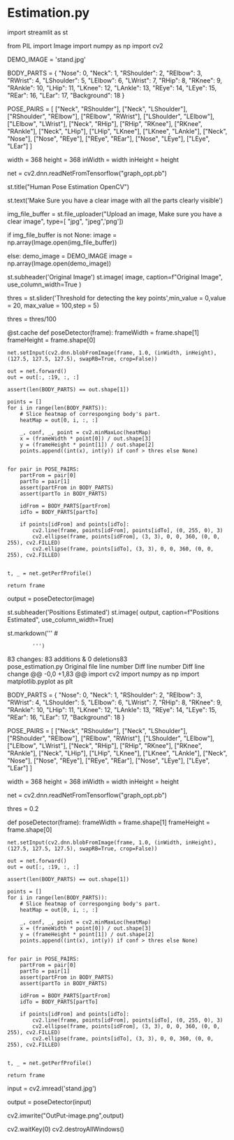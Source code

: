 # Estimation.py
import streamlit as st

from PIL import Image
import numpy as np
import cv2

DEMO_IMAGE = 'stand.jpg'

BODY_PARTS = { "Nose": 0, "Neck": 1, "RShoulder": 2, "RElbow": 3, "RWrist": 4,
               "LShoulder": 5, "LElbow": 6, "LWrist": 7, "RHip": 8, "RKnee": 9,
               "RAnkle": 10, "LHip": 11, "LKnee": 12, "LAnkle": 13, "REye": 14,
               "LEye": 15, "REar": 16, "LEar": 17, "Background": 18 }

POSE_PAIRS = [ ["Neck", "RShoulder"], ["Neck", "LShoulder"], ["RShoulder", "RElbow"],
               ["RElbow", "RWrist"], ["LShoulder", "LElbow"], ["LElbow", "LWrist"],
               ["Neck", "RHip"], ["RHip", "RKnee"], ["RKnee", "RAnkle"], ["Neck", "LHip"],
               ["LHip", "LKnee"], ["LKnee", "LAnkle"], ["Neck", "Nose"], ["Nose", "REye"],
               ["REye", "REar"], ["Nose", "LEye"], ["LEye", "LEar"] ]


width = 368
height = 368
inWidth = width
inHeight = height

net = cv2.dnn.readNetFromTensorflow("graph_opt.pb")




st.title("Human Pose Estimation OpenCV")

st.text('Make Sure you have a clear image with all the parts clearly visible')

img_file_buffer = st.file_uploader("Upload an image, Make sure you have a clear image", type=[ "jpg", "jpeg",'png'])

if img_file_buffer is not None:
    image = np.array(Image.open(img_file_buffer))

else:
    demo_image = DEMO_IMAGE
    image = np.array(Image.open(demo_image))

st.subheader('Original Image')
st.image(
    image, caption=f"Original Image", use_column_width=True
) 

thres = st.slider('Threshold for detecting the key points',min_value = 0,value = 20, max_value = 100,step = 5)

thres = thres/100

@st.cache
def poseDetector(frame):
    frameWidth = frame.shape[1]
    frameHeight = frame.shape[0]

    net.setInput(cv2.dnn.blobFromImage(frame, 1.0, (inWidth, inHeight), (127.5, 127.5, 127.5), swapRB=True, crop=False))

    out = net.forward()
    out = out[:, :19, :, :]

    assert(len(BODY_PARTS) == out.shape[1])

    points = []
    for i in range(len(BODY_PARTS)):
        # Slice heatmap of corresponging body's part.
        heatMap = out[0, i, :, :]

        _, conf, _, point = cv2.minMaxLoc(heatMap)
        x = (frameWidth * point[0]) / out.shape[3]
        y = (frameHeight * point[1]) / out.shape[2]
        points.append((int(x), int(y)) if conf > thres else None)


    for pair in POSE_PAIRS:
        partFrom = pair[0]
        partTo = pair[1]
        assert(partFrom in BODY_PARTS)
        assert(partTo in BODY_PARTS)

        idFrom = BODY_PARTS[partFrom]
        idTo = BODY_PARTS[partTo]

        if points[idFrom] and points[idTo]:
            cv2.line(frame, points[idFrom], points[idTo], (0, 255, 0), 3)
            cv2.ellipse(frame, points[idFrom], (3, 3), 0, 0, 360, (0, 0, 255), cv2.FILLED)
            cv2.ellipse(frame, points[idTo], (3, 3), 0, 0, 360, (0, 0, 255), cv2.FILLED)


    t, _ = net.getPerfProfile()

    return frame


output = poseDetector(image)


st.subheader('Positions Estimated')
st.image(
       output, caption=f"Positions Estimated", use_column_width=True)

st.markdown('''
            # 
             
            ''')

 83 changes: 83 additions & 0 deletions83  
pose_estimation.py
Original file line number	Diff line number	Diff line change
@@ -0,0 +1,83 @@
import cv2
import numpy as np
import matplotlib.pyplot as plt


BODY_PARTS = { "Nose": 0, "Neck": 1, "RShoulder": 2, "RElbow": 3, "RWrist": 4,
               "LShoulder": 5, "LElbow": 6, "LWrist": 7, "RHip": 8, "RKnee": 9,
               "RAnkle": 10, "LHip": 11, "LKnee": 12, "LAnkle": 13, "REye": 14,
               "LEye": 15, "REar": 16, "LEar": 17, "Background": 18 }

POSE_PAIRS = [ ["Neck", "RShoulder"], ["Neck", "LShoulder"], ["RShoulder", "RElbow"],
               ["RElbow", "RWrist"], ["LShoulder", "LElbow"], ["LElbow", "LWrist"],
               ["Neck", "RHip"], ["RHip", "RKnee"], ["RKnee", "RAnkle"], ["Neck", "LHip"],
               ["LHip", "LKnee"], ["LKnee", "LAnkle"], ["Neck", "Nose"], ["Nose", "REye"],
               ["REye", "REar"], ["Nose", "LEye"], ["LEye", "LEar"] ]


width = 368
height = 368
inWidth = width
inHeight = height

net = cv2.dnn.readNetFromTensorflow("graph_opt.pb")

thres = 0.2


def poseDetector(frame):
    frameWidth = frame.shape[1]
    frameHeight = frame.shape[0]

    net.setInput(cv2.dnn.blobFromImage(frame, 1.0, (inWidth, inHeight), (127.5, 127.5, 127.5), swapRB=True, crop=False))

    out = net.forward()
    out = out[:, :19, :, :]

    assert(len(BODY_PARTS) == out.shape[1])

    points = []
    for i in range(len(BODY_PARTS)):
        # Slice heatmap of corresponging body's part.
        heatMap = out[0, i, :, :]

        _, conf, _, point = cv2.minMaxLoc(heatMap)
        x = (frameWidth * point[0]) / out.shape[3]
        y = (frameHeight * point[1]) / out.shape[2]
        points.append((int(x), int(y)) if conf > thres else None)


    for pair in POSE_PAIRS:
        partFrom = pair[0]
        partTo = pair[1]
        assert(partFrom in BODY_PARTS)
        assert(partTo in BODY_PARTS)

        idFrom = BODY_PARTS[partFrom]
        idTo = BODY_PARTS[partTo]

        if points[idFrom] and points[idTo]:
            cv2.line(frame, points[idFrom], points[idTo], (0, 255, 0), 3)
            cv2.ellipse(frame, points[idFrom], (3, 3), 0, 0, 360, (0, 0, 255), cv2.FILLED)
            cv2.ellipse(frame, points[idTo], (3, 3), 0, 0, 360, (0, 0, 255), cv2.FILLED)


    t, _ = net.getPerfProfile()

    return frame

input = cv2.imread('stand.jpg')

output = poseDetector(input)


cv2.imwrite("OutPut-image.png",output)


cv2.waitKey(0)
cv2.destroyAllWindows()
